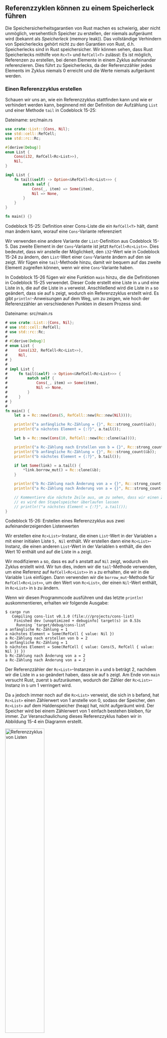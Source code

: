 ## Referenzzyklen können zu einem Speicherleck führen

Die Speichersicherheitsgarantien von Rust machen es schwierig, aber nicht
unmöglich, versehentlich Speicher zu erstellen, der niemals aufgeräumt wird
(bekannt als *Speicherleck* (memory leak)). Das vollständige Verhindern von
Speicherlecks gehört nicht zu den Garantien von Rust, d.h. Speicherlecks sind
in Rust speichersicher. Wir können sehen, dass Rust Speicherlecks mithilfe von
`Rc<T>` und `RefCell<T>` zulässt: Es ist möglich, Referenzen zu erstellen, bei
denen Elemente in einem Zyklus aufeinander referenzieren. Dies führt zu
Speicherlecks, da der Referenzzähler jedes Elements im Zyklus niemals 0
erreicht und die Werte niemals aufgeräumt werden.

### Einen Referenzzyklus erstellen

Schauen wir uns an, wie ein Referenzzyklus stattfinden kann und wie er verhindert
werden kann, beginnend mit der Definition der Aufzählung `List` und einer
Methode `tail` in Codeblock 15-25:

<span class="filename">Dateiname: src/main.rs</span>

```rust
use crate::List::{Cons, Nil};
use std::cell::RefCell;
use std::rc::Rc;

#[derive(Debug)]
enum List {
    Cons(i32, RefCell<Rc<List>>),
    Nil,
}

impl List {
    fn tail(&self) -> Option<&RefCell<Rc<List>>> {
        match self {
            Cons(_, item) => Some(item),
            Nil => None,
        }
    }
}

fn main() {}
```

<span class="caption">Codeblock 15-25: Definition einer Cons-Liste die ein
`RefCell<T>` hält, damit man ändern kann, worauf eine `Cons`-Variante
referenziert</span>

Wir verwenden eine andere Variante der `List`-Definition aus Codeblock 15-5.
Das zweite Element in der `Cons`-Variante ist jetzt `RefCell<Rc<List>>`. Dies
bedeutet, dass wir anstelle der Möglichkeit, den `i32`-Wert wie in Codeblock
15-24 zu ändern, den `List`-Wert einer `Cons`-Variante ändern auf den sie
zeigt. Wir fügen eine `tail`-Methode hinzu, damit wir bequem auf das zweite
Element zugreifen können, wenn wir eine `Cons`-Variante haben.

In Codeblock 15-26 fügen wir eine Funktion `main` hinzu, die die Definitionen
in Codeblock 15-25 verwendet. Dieser Code erstellt eine Liste in `a` und eine
Liste in `b`, die auf die Liste in `a` verweist. Anschließend wird die Liste in
`a` so geändert, dass sie auf `b` zeigt, wodurch ein Referenzzyklus erstellt
wird. Es gibt `println!`-Anweisungen auf dem Weg, um zu zeigen, wie hoch der
Referenzzähler an verschiedenen Punkten in diesem Prozess sind.

<span class="filename">Dateiname: src/main.rs</span>

```rust
# use crate::List::{Cons, Nil};
# use std::cell::RefCell;
# use std::rc::Rc;
# 
# #[derive(Debug)]
# enum List {
#     Cons(i32, RefCell<Rc<List>>),
#     Nil,
# }
# 
# impl List {
#     fn tail(&self) -> Option<&RefCell<Rc<List>>> {
#         match self {
#             Cons(_, item) => Some(item),
#             Nil => None,
#         }
#     }
# }
# 
fn main() {
    let a = Rc::new(Cons(5, RefCell::new(Rc::new(Nil))));

    println!("a anfängliche Rc-Zählung = {}", Rc::strong_count(&a));
    println!("a nächstes Element = {:?}", a.tail());

    let b = Rc::new(Cons(10, RefCell::new(Rc::clone(&a))));

    println!("a Rc-Zählung nach Erstellen von b = {}", Rc::strong_count(&a));
    println!("b anfängliche Rc-Zählung = {}", Rc::strong_count(&b));
    println!("b nächstes Element = {:?}", b.tail());

    if let Some(link) = a.tail() {
        *link.borrow_mut() = Rc::clone(&b);
    }

    println!("b Rc-Zählung nach Änderung von a = {}", Rc::strong_count(&b));
    println!("a Rc-Zählung nach Änderung von a = {}", Rc::strong_count(&a));

    // Kommentiere die nächste Zeile aus, um zu sehen, dass wir einen Zyklus haben;
    // es wird den Stapelspeicher überlaufen lassen
    // println!("a nächstes Element = {:?}", a.tail());
}
```

<span class="caption">Codeblock 15-26: Erstellen eines Referenzzyklus aus zwei
aufeinanderzeigenden Listenwerten</span>

Wir erstellen eine `Rc<List>`-Instanz, die einen `List`-Wert in der Variablen
`a` mit einer initialen Liste `5, Nil` enthält. Wir erstellen dann eine
`Rc<List>`-Instanz, die einen anderen `List`-Wert in der Variablen `b` enthält,
die den Wert 10 enthält und auf die Liste in `a` zeigt.

Wir modifizieren `a` so, dass es auf `b` anstatt auf `Nil` zeigt, wodurch ein
Zyklus erstellt wird. Wir tun dies, indem wir die `tail`-Methode verwenden, um
eine Referenz auf `RefCell<Rc<List>>` in `a` zu erhalten, die wir in die
Variable `link` einfügen. Dann verwenden wir die `borrow_mut`-Methode für
`RefCell<Rc<List>>`, um den Wert von `Rc<List>`, der einen `Nil`-Wert enthält,
in `Rc<List>` in `b` zu ändern.

Wenn wir diesen Programmcode ausführen und das letzte `println!`
auskommentieren, erhalten wir folgende Ausgabe:


```console
$ cargo run
   Compiling cons-list v0.1.0 (file:///projects/cons-list)
    Finished dev [unoptimized + debuginfo] target(s) in 0.53s
     Running `target/debug/cons-list`
a anfängliche Rc-Zählung = 1
a nächstes Element = Some(RefCell { value: Nil })
a Rc-Zählung nach erstellen von b = 2
b anfängliche Rc-Zählung = 1
b nächstes Element = Some(RefCell { value: Cons(5, RefCell { value: Nil }) })
b Rc-Zählung nach Änderung von a = 2
a Rc-Zählung nach Änderung von a = 2     
```

Der Referenzzähler der `Rc<List>`-Instanzen in `a` und `b` beträgt 2, nachdem
wir die Liste in `a` so geändert haben, dass sie auf `b` zeigt. Am Ende von
`main` versucht Rust, zuerst `b` aufzuräumen, wodurch der Zähler der
`Rc<List>`-Instanz in `b` um 1 verringert wird.

Da `a` jedoch immer noch auf die `Rc<List>` verweist, die sich in `b` befand,
hat `Rc<List>` einen Zählerwert von 1 anstelle von 0, sodass der Speicher, den
`Rc<List>` auf dem Haldenspeicher (heap) hat, nicht aufgeräumt wird. Der
Speicher wird bei einem Zählerwert von 1 einfach bestehen bleiben, für immer.
Zur Veranschaulichung dieses Referenzzyklus haben wir in Abbildung 15-4 ein
Diagramm erstellt.

<img alt="Referenzzyklus von Listen" src="img/trpl15-04.svg" class="center" style="width: 50%;" />

<span class="caption">Abbildung 15-4: Ein Referenzzyklus der Listen `a` und `b`,
die aufeinander zeigen</span>

Wenn man das letzte `println!` auskommentiert und das Programm ausführt,
versucht Rust, diesen Zyklus mit `a` auszugeben, wobei `b` auf `a` zeigt, und so
weiter, bis der Stapelspeicher (stack) überläuft.

Im Vergleich zu einem realen Programm sind die Konsequenzen, die das Anlegen
eines Referenzzyklus in diesem Beispiel hat, nicht sehr schlimm: Gleich nachdem
wir den Referenzzyklus angelegt haben, endet das Programm. Wenn jedoch ein
komplexeres Programm viel Speicher in einem Zyklus allokierte und diesen lange
Zeit behielte, würde das Programm mehr Speicher als erforderlich verbrauchen
und das System möglicherweise überlasten, sodass ihm der verfügbare Speicher
ausgeht.

Das Erstellen von Referenzzyklen ist nicht einfach, aber auch nicht unmöglich.
Wenn man `RefCell<T>`-Werte hat, die `Rc<T>`-Werte oder ähnliche verschachtelte
Typkombinationen mit innerer Veränderlichkeit und Referenzzählung enthalten,
muss man sicherstellen, dass man keine Zyklen erstellt. Man kann sich nicht
darauf verlassen, dass Rust sie feststellen kann. Das Erstellen eines
Referenzzyklus wäre ein logischer Fehler in deinem Programm, den du mithilfe
automatisierter Tests, Codeüberprüfungen und anderer Methoden zur
Softwareentwicklung minimieren solltest.

Eine andere Lösung zur Vermeidung von Referenzzyklen besteht darin, deine
Datenstrukturen so zu reorganisieren, dass einige Referenzen die
Eigentümerschaft (ownership) erhalten und andere nicht. Infolgedessen können
Zyklen bestehen, die aus Beziehungen mit und ohne Eigentümerschaft bestehen,
und nur die Beziehungen mit Eigentümerschaft beeinflussen, ob ein
Wert aufgeräumt wird oder nicht. In Codeblock 15-25 möchten wir immer, dass
`Cons`-Varianten ihre Liste besitzen, sodass eine Neuorganisation der
Datenstruktur nicht möglich ist. Schauen wir uns ein Beispiel an, in dem
Diagramme aus übergeordneten und untergeordneten Knoten verwendet werden, um
festzustellen, wann Beziehungen ohne Eigentümerschaft ein geeigneter Weg sind,
um Referenzzyklen zu verhindern.

### Verhindern von Referenzzyklen: Umwandeln von `Rc<T>` in `Weak<T>`

Bisher haben wir gezeigt, dass das Aufrufen von `Rc::clone` den `strong_count`
einer `Rc<T>`-Instanz erhöht und eine `Rc<T>`-Instanz nur dann aufgeräumt wird,
wenn ihr `strong_count` 0 ist. Man kann auch eine *schwache Referenz* (weak
reference) auf den Wert innerhalb einer `Rc<T>`-Instanz erstellen, indem man
`Rc::downgrade` aufruft und eine Referenz auf den `Rc<T>` übergibt. Starke
Referenzen sind die Art und Weise, wie man die Eigentümerschaft an einer
`Rc<T>`-Instanz teilen kann. Schwache Referenzen drücken keine
Eigentumsbeziehung aus, und ihre Anzahl hat keinen Einfluss darauf, wann eine
`Rc<T>` Instanz aufgeräumt wird. Sie werden keinen Referenzzyklus verursachen,
weil jeder Zyklus, der schwache Referenzen beinhaltet, unterbrochen wird,
sobald die Anzahl der starken Referenzen der beteiligten Werte 0 ist.

Wenn man `Rc::downgrade` aufruft, erhält man einen intelligenten Zeiger vom Typ
`Weak<T>`. Anstatt den `strong_count` in der `Rc<T>`-Instanz um 1 zu erhöhen,
erhöht der Aufruf von `Rc::downgrade` den `weak_count` um 1. Der Typ `Rc<T>`
verwendet `weak_count`, um den Überblick zu behalten wie viele
`Weak<T>`-Referenzen existieren, ähnlich wie bei `strong_count`. Der
Unterschied besteht darin, dass `weak_count` nicht 0 sein muss, damit die
`Rc<T>`-Instanz aufgeräumt wird.

Mit starken Referenzen kann man die Eigentümerschaft einer `Rc<T>`-Instanz
teilen, schwache Referenzen drücken hingegen keine Eigentümerschafts-Beziehung
aus. Sie verursachen keinen Referenzzyklus, da jeder Zyklus mit schwachen
Referenzen unterbrochen wird, sobald die starke Referenzanzahl der beteiligten
Werte 0 beträgt.

Da der Wert, auf den `Weak<T>` referenziert, möglicherweise aufgeräumt wurde, musst
du sicherstellen, dass der Wert noch vorhanden ist, um etwas mit dem Wert zu
tun, auf den ein `Weak<T>` zeigt. Ruft man dazu die Methode `upgrade` für eine
`Weak<T>`-Instanz auf, die eine `Option<Rc<T>>`zurückgibt, erhält man ein `Some`
als Ergebnis, wenn der Wert `Rc<T>` noch nicht aufgeräumt wurde, und das Ergebnis
`None`, wenn der `Rc<T>`-Wert aufgeräumt wurde. Da `upgrade` eine
`Option<Rc<T>>` zurückgibt, stellt Rust sicher, dass der Fall `Some` und der
Fall `None` behandelt werden und es keine ungültigen Zeiger gibt.

Anstatt eine Liste zu verwenden, deren Elemente nur das nächste Element kennen,
erstellen wir eine Baumstruktur, deren Elemente die Kind-Elemente *und* die
Eltern-Elemente kennen.
	
#### Erstellen einer Baumdatenstruktur: Ein Knoten mit Kind-Knoten

Zunächst erstellen wir eine Baumstruktur mit Knoten (nodes), die ihre
Kind-Knoten kennen. Wir erstellen eine Struktur mit dem
Namen `Node`, die ihren eigenen `i32`-Wert sowie Referenzen auf die
Kind-`Node`-Werte enthält:

<span class="filename">Dateiname: src/main.rs</span>

```rust
use std::cell::RefCell;
use std::rc::Rc;

#[derive(Debug)]
struct Node {
    value: i32,
    children: RefCell<Vec<Rc<Node>>>,
}
# fn main() {
#     let leaf = Rc::new(Node {
#         value: 3,
#         children: RefCell::new(vec![]),
#     });
#
#     let branch = Rc::new(Node {
#         value: 5,
#         children: RefCell::new(vec![Rc::clone(&leaf)]),
#     });
# }
```

Wir möchten, dass ein `Node` seine Kind-Elemente besitzt, und wir möchten diese
Eigentümerschaft mit Variablen teilen, damit wir direkt auf jeden `Node` in
der Baumstruktur zugreifen können. Zu diesem Zweck definieren wir die
`Vec<T>`-Elemente als Werte vom Typ `Rc<Node>`. Wir möchten auch ändern, welche
Knoten Kind-Knoten eines anderen Knotens sind, sodass wir einen `RefCell<T>` in
`children` um den `Vec<Rc<Node>>` haben.

Als Nächstes verwenden wir unsere Strukturdefinition und erstellen eine
`Node`-Instanz mit dem Namen `leaf` und dem Wert 3 und ohne Kind-Elemente,
sowie eine weitere Instanz mit dem Namen `branch` und dem Wert 5 und `leaf` als
Kind-Element, wie in Codeblock 15-27 gezeigt wird:

<span class="filename">Dateiname: src/main.rs</span>

```rust
# use std::cell::RefCell;
# use std::rc::Rc;
#
# #[derive(Debug)]
# struct Node {
#     value: i32,
#     children: RefCell<Vec<Rc<Node>>>,
# }
#
fn main() {
    let leaf = Rc::new(Node {
        value: 3,
        children: RefCell::new(vec![]),
    });

    let branch = Rc::new(Node {
        value: 5,
        children: RefCell::new(vec![Rc::clone(&leaf)]),
    });
}
```

<span class="caption">Codeblock 15-27: Erstellen eines `leaf`-Knotens ohne
Kind-Element und eines `branch`-Knotens mit `leaf` als Kind-Element</span>

Wir klonen den `Rc<Node>` in `leaf` und speichern ihn in `branch`, was bedeutet,
dass der `Node` in `leaf` jetzt zwei Eigentümer hat: `leaf` und `branch`. Wir
können über `branch.children` von `branch` zu `leaf` gelangen, aber es gibt
keine Möglichkeit, von `leaf` zu `branch` zu gelangen. Der Grund dafür ist, dass
`leaf` keine Referenz zu `branch` hat und daher nicht weiß, dass diese in
Beziehung stehen. Wir möchten, dass `leaf` weiß, dass `branch` ein
übergeordnetes Element ist. Das machen wir als Nächstes.

#### Hinzufügen einer Referenz vom Kind- zum Eltern-Element

Um dem Kind-Knoten seinen Eltern-Knoten bewusst zu
machen, müssen wir unserer Strukturdefinition `Node` ein `parent`-Feld
hinzufügen. Das Problem besteht darin, zu entscheiden, welcher Typ `parent` sein
soll. Wir wissen, dass es keinen `Rc<T>` enthalten kann, da dies einen
Referenzzyklus erzeugen würde, bei dem `leaf.parent` auf `branch` und
`branch.children` auf `leaf` zeigt, was dazu führen würde das die 
`strong_count`-Werte niemals 0 sein würden.

Wenn man die Beziehungen auf andere Weise betrachtet, sollte ein Eltern-Knoten
die Eigentümerschaft seiner Kind-Knoten besitzen: Wenn ein Eltern-Knoten
aufgeräumt wird, sollten auch seine Kind-Knoten aufgeräumt werden. Ein
Kind-Knoten sollte jedoch keine Eigentümerschaft seines Eltern-Elementes haben:
Wenn wir einen Kind-Knoten aufräumen, sollte das Eltern-Element weiterhin
existieren. Dies ist ein Fall für schwache Referenzen!

Anstelle von `Rc<T>` wird `parent` den Typ `Weak<T>` verwenden, im Speziellen
einen `RefCell<Weak<Node>>`. Nun sieht unsere `Node`-Strukturdefinition
folgendermaßen aus:

<span class="filename">Dateiname: src/main.rs</span>

```rust
use std::cell::RefCell;
use std::rc::{Rc, Weak};

#[derive(Debug)]
struct Node {
    value: i32,
    parent: RefCell<Weak<Node>>,
    children: RefCell<Vec<Rc<Node>>>,
}
#
# fn main() {
#     let leaf = Rc::new(Node {
#         value: 3,
#         parent: RefCell::new(Weak::new()),
#         children: RefCell::new(vec![]),
#     });
#
#     println!("leaf parent = {:?}", leaf.parent.borrow().upgrade());
#
#     let branch = Rc::new(Node {
#         value: 5,
#         parent: RefCell::new(Weak::new()),
#         children: RefCell::new(vec![Rc::clone(&leaf)]),
#     });
#
#     *leaf.parent.borrow_mut() = Rc::downgrade(&branch);
#
#     println!("leaf parent = {:?}", leaf.parent.borrow().upgrade());
# }
```

Ein Knoten kann auf seinen Eltern-Knoten referenzieren, besitzt ihn jedoch
nicht. In Codeblock 15-28 aktualisieren wir `main`, um diese neue Definition
zu verwenden, damit der `leaf`-Knoten auf seinen Eltern-Knoten `branch`
referenzieren kann:

<span class="filename">Dateiname: src/main.rs</span>

```rust
# use std::cell::RefCell;
# use std::rc::{Rc, Weak};
#
# #[derive(Debug)]
# struct Node {
#     value: i32,
#     parent: RefCell<Weak<Node>>,
#     children: RefCell<Vec<Rc<Node>>>,
# }
#
fn main() {
    let leaf = Rc::new(Node {
        value: 3,
        parent: RefCell::new(Weak::new()),
        children: RefCell::new(vec![]),
    });

    println!("leaf parent = {:?}", leaf.parent.borrow().upgrade());

    let branch = Rc::new(Node {
        value: 5,
        parent: RefCell::new(Weak::new()),
        children: RefCell::new(vec![Rc::clone(&leaf)]),
    });

    *leaf.parent.borrow_mut() = Rc::downgrade(&branch);

    println!("leaf parent = {:?}", leaf.parent.borrow().upgrade());
}
```

<span class="caption">Codeblock 15-28: Ein `leaf`-Knoten mit einer schwachen
Referenz auf seinen Eltern-Knoten `branch`</span>

Das Erstellen des `leaf`-Knotens ähnelt Codeblock 15-27 mit Ausnahme des Feldes
`parent`: `leaf` beginnt ohne Eltern-Knoten, daher erstellen wir eine neue
leere `Weak<Node>`-Referenz-Instanz.

Wenn wir zu diesem Zeitpunkt versuchen, mit der Methode `upgrade` eine
Referenz auf das Eltern-Element von `leaf` zu bekommen, erhalten wir den
Wert `None`. Wir sehen dies in der Ausgabe der ersten `println!`-Anweisung:

```text
leaf parent = None
```

Wenn wir den `branch`-Knoten erstellen, hat er auch eine neue `Weak<Node>`-Referenz
im Feld `parent`, da `branch` keinen Eltern-Knoten hat. Wir haben
noch immer `leaf` als Kind-Element von `branch`. Sobald
wir die `Node`-Instanz in `branch` haben, können wir `leaf` ändern, um ihm eine
`Weak<Node>`-Referenz auf sein Eltern-Element zu geben. Wir verwenden
die `borrow_mut`-Methode für `RefCell<Weak<Node>>` im `parent`-Feld von `leaf` und
verwenden dann die Funktion `Rc::downgrade`, um eine `Weak<Node>`-Referenz auf
`branch` aus dem `Rc<Node>` in `branch` zu erzeugen.

Wenn wir das Eltern-Element von `leaf` erneut ausgeben, erhalten wir
diesmal eine `Some`-Variante mit `branch`: Jetzt kann `leaf` auf das
Eltern-Element zugreifen! Wenn wir `leaf` ausgeben, vermeiden wir auch
den Zyklus, der schließlich zu einem Stapelspeicherüberlauf führte, wie wir ihn
in Codeblock 15-26 hatten. Die `Weak<Node>`-Referenzen werden als `(Weak)`
ausgegeben:


```text
leaf parent = Some(Node { value: 5, parent: RefCell { value: (Weak) },
children: RefCell { value: [Node { value: 3, parent: RefCell { value: (Weak) },
children: RefCell { value: [] } }] } })
```

Das Fehlen einer unendlichen Ausgabe bedeutet, dass dieser Programmcode keinen
Referenzzyklus erzeugt hat. Wir können dies auch anhand der Werte erkennen, die
wir durch den Aufruf von `Rc::strong_count` und `Rc::weak_count` erhalten.

#### Visualisieren von Änderungen an `strong_count` und `weak_count`

Schauen wir uns an, wie sich die Werte für `strong_count` und `weak_count` der
`Rc<Node>`-Instanzen ändern, indem ein neuer innerer Gültigkeitsbereich (scope)
erstellt und die Erstellung von `branch` in diesen Bereich verschoben wird. Auf
diese Weise können wir sehen, was passiert, wenn `branch` erstellt und dann
aufgeräumt wird, wenn es den Gültigkeitsbereich verlässt. Die Änderungen
sind in Codeblock 15-29 aufgeführt:

<span class="filename">Dateiname: src/main.rs</span>

```rust
# use std::cell::RefCell;
# use std::rc::{Rc, Weak};
# 
# #[derive(Debug)]
# struct Node {
#     value: i32,
#     parent: RefCell<Weak<Node>>,
#     children: RefCell<Vec<Rc<Node>>>,
# }
fn main() {
    let leaf = Rc::new(Node {
        value: 3,
        parent: RefCell::new(Weak::new()),
        children: RefCell::new(vec![]),
    });

    println!(
        "leaf strong = {}, weak = {}",
        Rc::strong_count(&leaf),
        Rc::weak_count(&leaf),
    );

    {
        let branch = Rc::new(Node {
            value: 5,
            parent: RefCell::new(Weak::new()),
            children: RefCell::new(vec![Rc::clone(&leaf)]),
        });

        *leaf.parent.borrow_mut() = Rc::downgrade(&branch);

        println!(
            "branch strong = {}, weak = {}",
            Rc::strong_count(&branch),
            Rc::weak_count(&branch),
        );

        println!(
            "leaf strong = {}, weak = {}",
            Rc::strong_count(&leaf),
            Rc::weak_count(&leaf),
        );
    }

    println!("leaf parent = {:?}", leaf.parent.borrow().upgrade());
    println!(
        "leaf strong = {}, weak = {}",
        Rc::strong_count(&leaf),
        Rc::weak_count(&leaf),
    );
}
```

<span class="caption">Codeblock 15-29: Erstellen von `branch` in einem inneren
Gültigkeitsbereich und Prüfen der starken und schwachen Referenzzähler</span>

Nachdem `leaf` erstellt wurde, hat `Rc<Node>` einen `strong_count` von 1 und
einen `weak_count` von 0. Im inneren Gültigkeitsbereich erstellen wir `branch` und ordnen
ihm `leaf` zu. Zum Zeitpunkt des Ausgebens der Zähler, hat der `Rc<Node>` in
`branch` einen `strong_count` von 1 und einen `weak_count` von 1 (da `leaf.parent`
mit einen `Weak<Node>` auf `branch` zeigt). Wenn wir den Zähler in `leaf`
ausgeben, werden wir sehen, dass er einen `strong_count` von 2 hat, da `branch`
jetzt einen Klon des `Rc<Node>` von `leaf` in `branch.children` gespeichert hat,
aber immer noch einen `weak_count`von 0 hat.

Wenn der innere Gültigkeitsbereich endet, verlässt `branch` den
Gültigkeitsbereich und der `strong_count` von `Rc<Node>` sinkt auf 0, sodass
sein `Node` aufgeräumt wird. Der `weak_count` von 1 aus `leaf_parent` hat keinen
Einfluss darauf, ob `Node` aufgeräumt wird oder nicht, sodass wir kein
Speicherleck bekommen!

Wenn wir nach dem Ende des Gültigkeitsbereichs versuchen, auf das Eltern-Element von
`leaf` zuzugreifen, erhalten wir erneut `None`. Am Ende des Programms hat der
`Rc<Node>` in `branch` einen `strong_count` von 1 und einen `weak_count` von 0, da
die Variable `branch` jetzt wieder die einzige Referenz auf `Rc<Node>` ist.

Die gesamte Logik, die die Zähler und das Aufräumen des Wertes verwaltet, ist
in `Rc<T>` und `Weak<T>` und deren Implementierung des Merkmals (trait) `Drop`
integriert. Wenn man angibt, dass die Beziehung von einem Kind- zu seinem
Eltern-Element eine `Weak<T>`-Referenz in der Definition von `Node` sein soll,
können Eltern-Knoten auf Kind-Knoten referenzieren und umgekehrt, ohne einen
Referenzzyklus oder Speicherlecks zu erzeugen.

## Zusammenfassung

In diesem Kapitel wurde beschrieben, wie man mithilfe intelligenter Zeiger
andere Garantien und Kompromisse eingehen kann als es standardmäßig mit gewöhnlichen
Referenzen in Rust möglich ist. Der Typ `Box<T>` hat eine bekannte Größe und
zeigt auf Daten die auf dem Haldenspeicher allokiert sind. Der Typ `Rc<T>`
verfolgt die Anzahl der Referenzen von Daten auf dem Haldenspeicher, sodass
Daten mehrere Eigentümer haben können. Der Typ `RefCell<T>` mit
seiner inneren Veränderlichkeit stellt uns einen Typ zur Verfügung, den wir
verwenden können, wenn wir einen unveränderlichen Typ benötigen, aber einen
inneren Wert dieses Typs ändern müssen. Außerdem werden die Ausleihregeln zur
Laufzeit anstatt zur Kompilierzeit durchgesetzt.

Ebenfalls diskutiert wurden die Merkmale `Deref` und `Drop`, die einen Großteil
der Funktionalität von intelligenten Zeigern ermöglichen. Wir haben
Referenzzyklen untersucht, die zu Speicherlecks führen können, und wie diese
mithilfe von `Weak<T>` verhindert werden können.

Wenn dieses Kapitel dein Interesse geweckt hat und du deinen eigenen
intelligenten Zeiger implementieren möchtest, lies [„The
Rustonomicon“][nomicon], um weitere nützliche Informationen zu erhalten.

Als Nächstes werden wir über Nebenläufigkeit (concurrency) in Rust sprechen.
Wir werden sogar einige neue intelligente Zeiger kennenlernen.

[nomicon]: https://doc.rust-lang.org/nomicon/index.html

